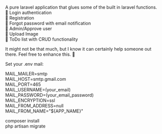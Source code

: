 A pure laravel application that glues some of the built in laravel functions. <br>
	Login authentication <br>
	Registration <br>
	Forgot password with email notification <br>
	Admin/Approve user <br>
	Upload Image <br>
	ToDo list with CRUD functionality <br>

It might not be that much, but I know it can certainly help someone out there. Feel free to enhance this. 

Set your .env mail: 

MAIL_MAILER=smtp <br>
MAIL_HOST=smtp.gmail.com <br>
MAIL_PORT=465 <br>
MAIL_USERNAME=(your_email) <br>
MAIL_PASSWORD=(your_email_password) <br>
MAIL_ENCRYPTION=ssl <br>
MAIL_FROM_ADDRESS=null <br>
MAIL_FROM_NAME="${APP_NAME}" 

 composer install <br>
 php artisan migrate
